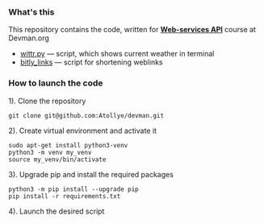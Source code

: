 
### What's this
This repository contains the code, written for [**Web-services API**](https://dvmn.org/modules/web-api/) course at Devman.org

  + [wittr.py](wittr/wittr.py) — script, which shows current weather in terminal
  + [bitly_links](bitly_links/README.md) — script for shortening weblinks

### How to launch the code 

1). Clone the repository
```
git clone git@github.com:Atollye/devman.git
```

2). Create virtual environment and activate it
```
sudo apt-get install python3-venv
python3 -m venv my_venv
source my_venv/bin/activate
```

3). Upgrade pip and install the required packages
```
python3 -m pip install --upgrade pip
pip install -r requirements.txt
```
4). Launch the desired script
